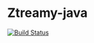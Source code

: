 # Ztreamy-java

[![Build Status](https://travis-ci.org/jvrplmlmn/ztreamy-java.svg?branch=development)](https://travis-ci.org/jvrplmlmn/ztreamy-java)
